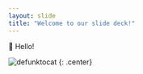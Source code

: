 ```yaml
---
layout: slide
title: "Welcome to our slide deck!"
---
```


👋 Hello!

![defunktocat](https://octodex.github.com/images/defunktocat.png)
{: .center}
